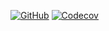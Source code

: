 [![GitHub](https://img.shields.io/github/license/buijs-dev/squint?color=black&style=for-the-badge)](https://github.com/buijs-dev/squint/blob/main/LICENSE )
[![Codecov](https://img.shields.io/codecov/c/github/buijs-dev/squint?logo=codecov&style=for-the-badge)](https://codecov.io/gh/buijs-dev/squint)